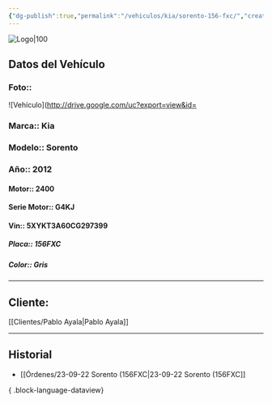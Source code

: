 ```yaml
---
{"dg-publish":true,"permalink":"/vehiculos/kia/sorento-156-fxc/","created":"","updated":""}
---
```


![Logo|100](http://drive.google.com/uc?export=view&id=137fl3TIZ0-PU8b-Pt0bsjclwHub_u78G)

## Datos del Vehículo 
### Foto:: 
![Vehículo](http://drive.google.com/uc?export=view&id=

### Marca:: Kia 
### Modelo:: Sorento
### Año:: 2012
#### Motor:: 2400
#### Serie Motor:: G4KJ
#### Vin:: 5XYKT3A60CG297399
##### Placa:: 156FXC
##### Color:: Gris
---

## Cliente:

[[Clientes/Pablo Ayala\|Pablo Ayala]]

---

## Historial

- [[Órdenes/23-09-22 Sorento (156FXC\|23-09-22 Sorento (156FXC]]

{ .block-language-dataview} 